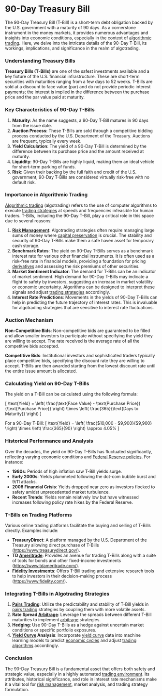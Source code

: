 # 90-Day Treasury Bill

The 90-Day Treasury Bill (T-Bill) is a short-term debt obligation backed by the U.S. government with a maturity of 90 days. As a cornerstone instrument in the money markets, it provides numerous advantages and insights into economic conditions, especially in the context of [algorithmic trading](../a/algorithmic_trading.md). Here, we delve into the intricate details of the 90-Day T-Bill, its workings, implications, and significance in the realm of algotrading.

### Understanding Treasury Bills

**Treasury Bills (T-Bills)** are one of the safest investments available and a key fixture of the U.S. financial infrastructure. These are short-term securities with maturities ranging from a few days to 52 weeks. T-Bills are sold at a discount to face value (par) and do not provide periodic interest payments; the interest is implied in the difference between the purchase price and the par value paid at maturity.

### Key Characteristics of 90-Day T-Bills

1. **Maturity**: As the name suggests, a 90-Day T-Bill matures in 90 days from the issue date.
2. **Auction Process**: These T-Bills are sold through a competitive bidding process conducted by the U.S. Department of the Treasury. Auctions are frequent, typically every week.
3. **Yield Calculation**: The yield of a 90-Day T-Bill is determined by the difference between its purchase price and the amount received at maturity.
4. **Liquidity**: 90-Day T-Bills are highly liquid, making them an ideal vehicle for short-term parking of funds.
5. **Risk**: Given their backing by the full faith and credit of the U.S. government, 90-Day T-Bills are considered virtually risk-free with no default risk.

### Importance in Algorithmic Trading

[Algorithmic trading](../a/algorithmic_trading.md) (algotrading) refers to the use of computer algorithms to execute [trading strategies](../t/trading_strategies.md) at speeds and frequencies infeasible for human traders. T-Bills, including the 90-Day T-Bill, play a critical role in this space due to several reasons:

1. **[Risk Management](../r/risk_management.md)**: Algotrading strategies often require managing large sums of money where [capital preservation](../c/capital_preservation.md) is crucial. The stability and security of 90-Day T-Bills make them a safe haven asset for temporary cash storage.
2. **Benchmark Rates**: The yield on 90-Day T-Bills serves as a benchmark interest rate for various other financial instruments. It is often used as a risk-free rate in financial models, providing a foundation for pricing [derivatives](../d/derivatives.md) and assessing the risk premiums of other securities.
3. **Market Sentiment Indicator**: The demand for T-Bills can be an indicator of market sentiment. High demand for 90-Day T-Bills may indicate a flight to safety by investors, suggesting an increase in market volatility or economic uncertainty. Algorithms can be designed to interpret these signals and adjust [trading strategies](../t/trading_strategies.md) accordingly.
4. **Interest Rate Predictions**: Movements in the yields of 90-Day T-Bills can help in predicting the future trajectory of interest rates. This is invaluable for algotrading strategies that are sensitive to interest rate fluctuations.

### Auction Mechanism

**Non-Competitive Bids**: Non-competitive bids are guaranteed to be filled and allow smaller investors to participate without specifying the yield they are willing to accept. The rate received is the average rate of all the competitive bids accepted.

**Competitive Bids**: Institutional investors and sophisticated traders typically place competitive bids, specifying the discount rate they are willing to accept. T-Bills are then awarded starting from the lowest discount rate until the entire issue amount is allocated.

### Calculating Yield on 90-Day T-Bills

The yield on a T-Bill can be calculated using the following formula:

\[ \text{Yield} = \left( \frac{\text{Face Value} - \text{Purchase Price}}{\text{Purchase Price}} \right) \times \left( \frac{365}{\text{Days to Maturity}} \right) \]

For a 90-Day T-Bill:
\[ \text{Yield} = \left( \frac{\$10,000 - \$9,900}{\$9,900} \right) \times \left( \frac{365}{90} \right) \approx 4.05\% \]

### Historical Performance and Analysis

Over the decades, the yield on 90-Day T-Bills has fluctuated significantly, reflecting varying economic conditions and [Federal Reserve policies](../f/federal_reserve_policies.md). For instance:

- **1980s**: Periods of high inflation saw T-Bill yields surge.
- **Early 2000s**: Yields plummeted following the dot-com bubble burst and 9/11 attacks.
- **2008 Financial Crisis**: Yields dropped near zero as investors flocked to safety amidst unprecedented market turbulence.
- **Recent Trends**: Yields remain relatively low but have witnessed increases following policy rate hikes by the Federal Reserve.

### T-Bills on Trading Platforms

Various online trading platforms facilitate the buying and selling of T-Bills directly. Examples include:

- **TreasuryDirect**: A platform managed by the U.S. Department of the Treasury allowing direct purchase of T-Bills (https://www.treasurydirect.gov/).
- **TD [Ameritrade](../a/ameritrade.md)**: Provides an avenue for trading T-Bills along with a suite of tools for bonds and other fixed-income investments (https://www.tdameritrade.com/).
- **[Fidelity Investments](../f/fidelity_investments.md)**: Offers T-Bill trading and extensive research tools to help investors in their decision-making process (https://www.fidelity.com/).

### Integrating T-Bills in Algotrading Strategies

1. **[Pairs Trading](../p/pairs_trading.md)**: Utilize the predictability and stability of T-Bill yields in [pairs trading](../p/pairs_trading.md) strategies by coupling them with more volatile assets.
2. **Rate Spread [Arbitrage](../a/arbitrage.md)**: Leverage the spreads between different T-Bill maturities to implement [arbitrage](../a/arbitrage.md) strategies.
3. **Hedging**: Use 90-Day T-Bills as a hedge against uncertain market conditions or specific portfolio exposures.
4. **[Yield Curve](../y/yield_curve.md) Analysis**: Incorporate [yield curve](../y/yield_curve.md) data into machine learning models to predict [economic cycles](../e/economic_cycles.md) and adjust [trading algorithms](../t/trading_algorithms.md) accordingly.

### Conclusion

The 90-Day Treasury Bill is a fundamental asset that offers both safety and strategic value, especially in a highly automated [trading environment](../t/trading_environment.md). Its attributes, historical significance, and role in interest rate mechanisms make it a vital tool for [risk management](../r/risk_management.md), market analysis, and trading strategy formulation.
